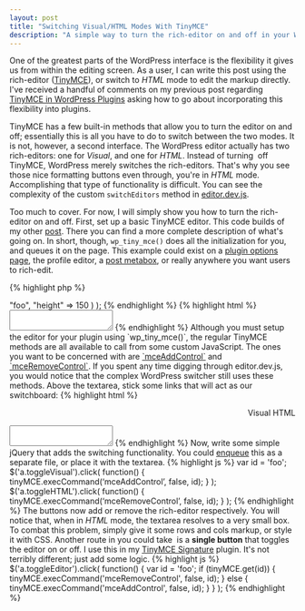 ```yaml
---
layout: post
title: "Switching Visual/HTML Modes With TinyMCE"
description: "A simple way to turn the rich-editor on and off in your WordPress plugin, and allow users to edit the HTML."
---
```


One of the greatest parts of the WordPress interface is the flexibility it gives us from within the editing screen. As a user, I can write this post using the rich-editor (<a href="http://tinymce.moxiecode.com/" target="_blank">TinyMCE</a>), or switch to <em>HTML</em> mode to edit the markup directly. I've received a handful of comments on my previous post regarding <a href="/posts/tinymce-in-wordpress-plugins/">TinyMCE in WordPress Plugins</a> asking how to go about incorporating this flexibility into plugins.

<!--break-->

TinyMCE has a few built-in methods that allow you to turn the editor on and off; essentially this is all you have to do to switch between the two modes. It is not, however, a second interface. The WordPress editor actually has two rich-editors: one for <em>Visual</em>, and one for <em>HTML</em>. Instead of turning  off TinyMCE, WordPress merely switches the rich-editors. That's why you see those nice formatting buttons even through, you're in <em>HTML</em> mode. Accomplishing that type of functionality is difficult. You can see the complexity of the custom `switchEditors` method in <a href="http://core.trac.wordpress.org/browser/trunk/wp-admin/js/editor.dev.js" target="_blank">editor.dev.js</a>.

Too much to cover. For now, I will simply show you how to turn the rich-editor on and off. First, set up a basic TinyMCE editor. This code builds of my other <a href="/posts/tinymce-in-wordpress-plugins/">post</a>. There you can find a more complete description of what's going on. In short, though, `wp_tiny_mce()` does all the initialization for you, and queues it on the page. This example could exist on a <a href="http://codex.wordpress.org/Creating_Options_Pages" target="_blank">plugin options page</a>, the profile editor, a <a href="http://codex.wordpress.org/Function_Reference/add_meta_box" target="_blank">post metabox</a>, or really anywhere you want users to rich-edit.

{% highlight php %}
<?php
wp_tiny_mce(false, // true makes the editor "teeny"
	array(
	"editor_selector" => "foo",
	"height" => 150
	)
);
{% endhighlight %}

{% highlight html %}
<textarea class="foo" id="foo" name="foo"></textarea>
{% endhighlight %}

Although you must setup the editor for your plugin using `wp_tiny_mce()`, the regular TinyMCE methods are all available to call from some custom JavaScript. The ones you want to be concerned with are <a href="http://wiki.moxiecode.com/index.php/TinyMCE:Commands" target="_blank">`mceAddControl`</a> and <a href="http://wiki.moxiecode.com/index.php/TinyMCE:Commands" target="_blank">`mceRemoveControl`</a>. If you spent any time digging through editor.dev.js, you would notice that the complex WordPress switcher still uses these methods.

Above the textarea, stick some links that will act as our switchboard:

{% highlight html %}
<p align="right">
	<a class="button toggleVisual">Visual</a>
	<a class="button toggleHTML">HTML</a>
</p>
<textarea class="foo" id="foo" name="foo"></textarea>
{% endhighlight %}

Now, write some simple jQuery that adds the switching functionality. You could <a href="http://codex.wordpress.org/Function_Reference/wp_enqueue_script">enqueue</a> this as a separate file, or place it with the textarea.

{% highlight js %}
var id = 'foo';

$('a.toggleVisual').click(
	function() {
		tinyMCE.execCommand(‘mceAddControl’, false, id);
	}
);

$('a.toggleHTML').click(
	function() {
		tinyMCE.execCommand(‘mceRemoveControl’, false, id);
	}
);
{% endhighlight %}

The buttons now add or remove the rich-editor respectively. You will notice that, when in <em>HTML</em> mode, the textarea resolves to a very small box. To combat this problem, simply give it some rows and cols markup, or style it with CSS.

Another route in you could take  is a <strong>single button</strong> that toggles the editor on or off. I use this in my <a href="http://wordpress.org/extend/plugins/tinymce-signature/">TinyMCE Signature</a> plugin. It's not terribly different; just add some logic.

{% highlight js %}
$('a.toggleEditor').click(
	function() {
		var id = 'foo';
		if (tinyMCE.get(id)) {
			tinyMCE.execCommand('mceRemoveControl', false, id);	}
		else {
			tinyMCE.execCommand('mceAddControl', false, id);
		}
	}
);
{% endhighlight %}